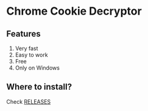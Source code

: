 # Chrome Cookie Decryptor 
## Features
1. Very fast
2. Easy to work
3. Free
4. Only on Windows

## Where to install?
Check [RELEASES](https://github.com/1101-1/chrome_cookie_decryptor/releases/)